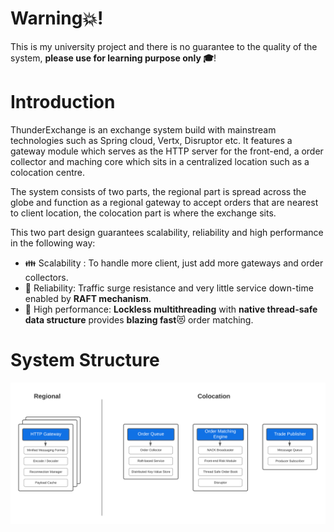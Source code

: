 # Warning:boom:!
This is my university project and there is no guarantee to the quality of the system, __please use for learning purpose only :mortar_board:__!

# Introduction
ThunderExchange is an exchange system build with mainstream technologies such as Spring cloud, Vertx, Disruptor etc. It features a gateway module which serves as the HTTP server for the front-end, a order collector and maching core which sits in a centralized location such as a colocation centre. 

The system consists of two parts, the regional part is spread across the globe and function as a regional gateway to accept orders that are nearest to client location, the colocation part is where the exchange sits. 

This two part design guarantees scalability, reliability and high performance in the following way:

- :family: Scalability : To handle more client, just add more gateways and order collectors.
- :baby_bottle: Reliability: Traffic surge resistance and very little service down-time enabled by __RAFT mechanism__. 
- :rocket: High performance: __Lockless multithreading__ with __native thread-safe data structure__ provides __blazing fast__:heart_eyes_cat: order matching. 

# System Structure
![Alt text](/bb.png?raw=true "Optional Title")
